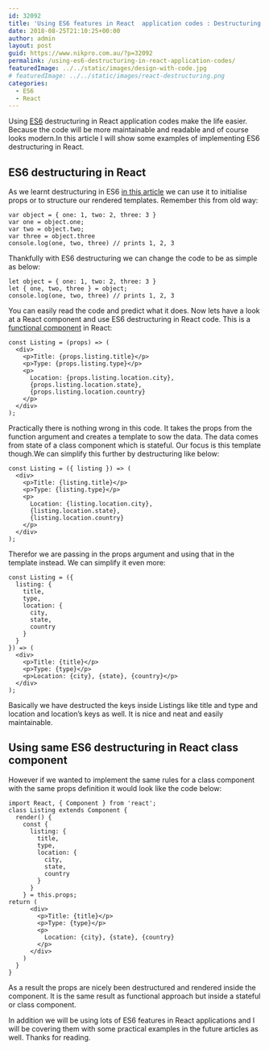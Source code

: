 ```yaml
---
id: 32092
title: 'Using ES6 features in React  application codes : Destructuring'
date: 2018-08-25T21:10:25+00:00
author: admin
layout: post
guid: https://www.nikpro.com.au/?p=32092
permalink: /using-es6-destructuring-in-react-application-codes/
featuredImage: ../../static/images/design-with-code.jpg
# featuredImage: ../../static/images/react-destructuring.png
categories:
  - ES6
  - React
---
```

Using [ES6](https://www.nikpro.com.au/category/es6) destructuring in React application codes make the life easier. Because the code will be more maintainable and readable and of course looks modern.In this article I will show some examples of implementing ES6 destructuring in React.

## ES6 destructuring in React

As we learnt destructuring in ES6 [in this article](https://www.nikpro.com.au/default-parameters-in-javascript-es6-explained/) we can use it to initialise props or to structure our rendered templates. Remember this from old way:


```
var object = { one: 1, two: 2, three: 3 }
var one = object.one;
var two = object.two;
var three = object.three
console.log(one, two, three) // prints 1, 2, 3
```


Thankfully with ES6 destructuring we can change the code to be as simple as below:


```
let object = { one: 1, two: 2, three: 3 }
let { one, two, three } = object;
console.log(one, two, three) // prints 1, 2, 3
```


You can easily read the code and predict what it does. Now lets have a look at a React component and use ES6 destructuring in React code. This is a [functional component](https://www.nikpro.com.au/more-on-react-components-with-examples/) in React:


```
const Listing = (props) => (
  <div>
    <p>Title: {props.listing.title}</p>
    <p>Type: {props.listing.type}</p>
    <p>
      Location: {props.listing.location.city},
      {props.listing.location.state},
      {props.listing.location.country}
    </p>
  </div>
);
```


Practically there is nothing wrong in this code. It takes the props from the function argument and creates a template to sow the data. The data comes from state of a class component which is stateful. Our focus is this template though.We can simplify this further by destructuring like below:


```
const Listing = ({ listing }) => (
  <div>
    <p>Title: {listing.title}</p>
    <p>Type: {listing.type}</p>
    <p>
      Location: {listing.location.city},
      {listing.location.state},
      {listing.location.country}
    </p>
  </div>
);
```


Therefor we are passing in the props argument and using that in the template instead. We can simplify it even more:


```
const Listing = ({
  listing: {
    title,
    type,
    location: {
      city,
      state,
      country
    }
  }
}) => (
  <div>
    <p>Title: {title}</p>
    <p>Type: {type}</p>
    <p>Location: {city}, {state}, {country}</p>
  </div>
);
```


Basically we have destructed the keys inside Listings like title and type and location and location&#8217;s keys as well. It is nice and neat and easily maintainable.

## Using same ES6 destructuring in React class component

However if we wanted to implement the same rules for a class component with the same props definition it would look like the code below:


```
import React, { Component } from 'react';
class Listing extends Component {
  render() {
    const {
      listing: {
        title,
        type,
        location: {
          city,
          state,
          country
        }
      }
    } = this.props;
return (
      <div>
        <p>Title: {title}</p>
        <p>Type: {type}</p>
        <p>
          Location: {city}, {state}, {country}
        </p>
      </div>
    )
  }
}
```


As a result the props are nicely been destructured and rendered inside the component. It is the same result as functional approach but inside a stateful or class component.

In addition we will be using lots of ES6 features in React applications and I will be covering them with some practical examples in the future articles as well. Thanks for reading.